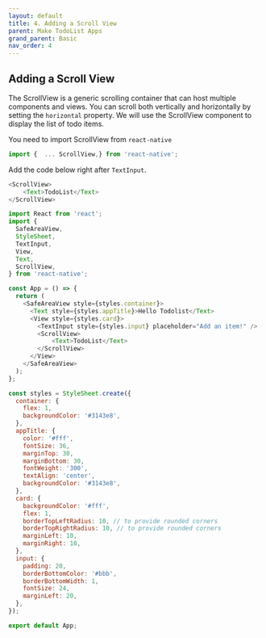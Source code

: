 ```yaml
---
layout: default
title: 4. Adding a Scroll View
parent: Make TodoList Apps
grand_parent: Basic
nav_order: 4
---
```


## Adding a Scroll View

The ScrollView is a generic scrolling container that can host multiple components and views. You can scroll both vertically and horizontally by setting the `horizontal` property. We will use the ScrollView component to display the list of todo items.

You need to import ScrollView from `react-native`

```js
import {  ... ScrollView,} from 'react-native';
```
Add the code below right after `TextInput`.

```js
<ScrollView>
    <Text>TodoList</Text>
</ScrollView>
```

```js
import React from 'react';
import {
  SafeAreaView,
  StyleSheet,
  TextInput,
  View,
  Text,
  ScrollView,
} from 'react-native';

const App = () => {
  return (
    <SafeAreaView style={styles.container}>
      <Text style={styles.appTitle}>Hello Todolist</Text>
      <View style={styles.card}>
        <TextInput style={styles.input} placeholder="Add an item!" />
        <ScrollView>
            <Text>TodoList</Text>
        </ScrollView>
      </View>
    </SafeAreaView>
  );
};

const styles = StyleSheet.create({
  container: {
    flex: 1,
    backgroundColor: '#3143e8',
  },
  appTitle: {
    color: '#fff',
    fontSize: 36,
    marginTop: 30,
    marginBottom: 30,
    fontWeight: '300',
    textAlign: 'center',
    backgroundColor: '#3143e8',
  },
  card: {
    backgroundColor: '#fff',
    flex: 1,
    borderTopLeftRadius: 10, // to provide rounded corners
    borderTopRightRadius: 10, // to provide rounded corners
    marginLeft: 10,
    marginRight: 10,
  },
  input: {
    padding: 20,
    borderBottomColor: '#bbb',
    borderBottomWidth: 1,
    fontSize: 24,
    marginLeft: 20,
  },
});

export default App;
```
